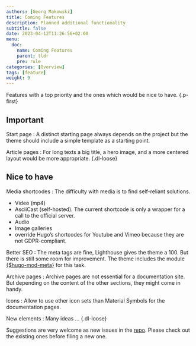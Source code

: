 ```yaml
---
authors: [Georg Makowski]
title: Coming Features
description: Planned additional functionality 
subtitle: false
date: 2023-04-12T11:26:56+02:00 
menu:
  doc:
    name: Coming Features
    parent: tldr
    pre: rule
categories: [Overview]
tags: [feature]
weight: 9
---
```


Features with a top priority and the ones which would be nice to have.
{.p-first}
<!--more-->

## Important

Start page
: A distinct starting page always depends on the project but the theme should include a simple template as a starting point.

Article pages
: For long texts a big title, a hero image, and a more centered layout would be more appropriate.
{.dl-loose}

## Nice to have

Media shortcodes
: The difficulty with media is to find self-reliant solutions.
  - Video (mp4)
  - AsciiCast (self-hosted). The current shortcode is only a wrapper for a call to the official server.
  - Audio 
  - Image galleries
  - override Hugo’s shortcodes for Youtube and Vimeo because they are not GDPR-compliant.

Better SEO
: The meta tags are fine, Lighthouse gives the theme a 100. But there is still some room for improvement. The theme includes the module [{$hugo-mod-meta}](https://github.com/bowman2001/hugo-mod-meta) for this task.

Archive pages
: Archive pages are not essential for a documentation site. But depending on the content of the other sections, they might come in handy.

Icons
: Allow to use other icon sets than Material Symbols for the documentation pages.

New elements
: Many ideas ...
{.dl-loose}

Suggestions are very welcome as new issues in the [repo](https://github.com/bowman2001/perplex). Please check out the existing ones before filing a new one.
